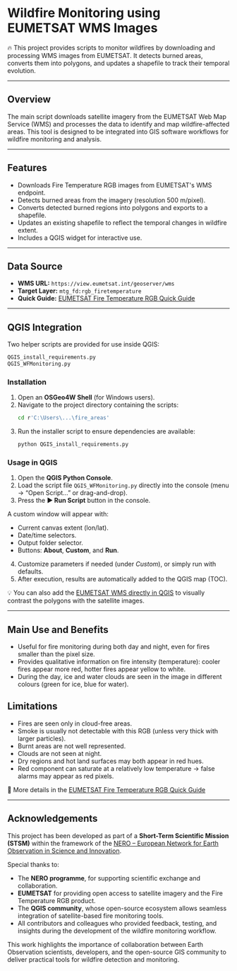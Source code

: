 # Wildfire Monitoring using EUMETSAT WMS Images

🔥 This project provides scripts to monitor wildfires by downloading and processing WMS images from EUMETSAT. It detects burned areas, converts them into polygons, and updates a shapefile to track their temporal evolution.

---

## Overview

The main script downloads satellite imagery from the EUMETSAT Web Map Service (WMS) and processes the data to identify and map wildfire-affected areas. This tool is designed to be integrated into GIS software workflows for wildfire monitoring and analysis.

---

## Features

- Downloads Fire Temperature RGB images from EUMETSAT's WMS endpoint.
- Detects burned areas from the imagery (resolution 500 m/pixel).
- Converts detected burned regions into polygons and exports to a shapefile.
- Updates an existing shapefile to reflect the temporal changes in wildfire extent.
- Includes a QGIS widget for interactive use.

---

## Data Source

- **WMS URL:** `https://view.eumetsat.int/geoserver/wms`
- **Target Layer:** `mtg_fd:rgb_firetemperature`
- **Quick Guide:** [EUMETSAT Fire Temperature RGB Quick Guide](https://user.eumetsat.int/resources/user-guides/fire-temperature-rgb-quick-guide)

---

## QGIS Integration

Two helper scripts are provided for use inside QGIS:
```bash
QGIS_install_requirements.py
QGIS_WFMonitoring.py
```
### Installation

1. Open an **OSGeo4W Shell** (for Windows users).  
2. Navigate to the project directory containing the scripts:  
   ```bash
   cd r'C:\Users\...\fire_areas'

3. Run the installer script to ensure dependencies are available:
   ```bash
   python QGIS_install_requirements.py

### Usage in QGIS

1. Open the **QGIS Python Console**.  
2. Load the script file `QGIS_WFMonitoring.py` directly into the console (menu → “Open Script…” or drag-and-drop).  
3. Press the **▶️ Run Script** button in the console.  

A custom window will appear with:
- Current canvas extent (lon/lat).  
- Date/time selectors.  
- Output folder selector.  
- Buttons: **About**, **Custom**, and **Run**.  

4. Customize parameters if needed (under *Custom*), or simply run with defaults.  
5. After execution, results are automatically added to the QGIS map (TOC).

💡 You can also add the [EUMETSAT WMS directly in QGIS](https://user.eumetsat.int/resources/user-guides/eumet-view-web-map-service-access-through-qgis)
 to visually contrast the polygons with the satellite images.

---

## Main Use and Benefits

- Useful for fire monitoring during both day and night, even for fires smaller than the pixel size.
- Provides qualitative information on fire intensity (temperature): cooler fires appear more red, hotter fires appear yellow to white.
- During the day, ice and water clouds are seen in the image in different colours (green for ice, blue for water).

## Limitations

- Fires are seen only in cloud-free areas.
- Smoke is usually not detectable with this RGB (unless very thick with larger particles).
- Burnt areas are not well represented.
- Clouds are not seen at night.
- Dry regions and hot land surfaces may both appear in red hues.
- Red component can saturate at a relatively low temperature → false alarms may appear as red pixels.

📖 More details in the [EUMETSAT Fire Temperature RGB Quick Guide](https://user.eumetsat.int/resources/user-guides/fire-temperature-rgb-quick-guide)

---

## Acknowledgements

This project has been developed as part of a **Short-Term Scientific Mission (STSM)** within the framework of the [NERO – European Network for Earth Observation in Science and Innovation](https://nero-network.eu/).  

Special thanks to:  
- The **NERO programme**, for supporting scientific exchange and collaboration.  
- **EUMETSAT** for providing open access to satellite imagery and the Fire Temperature RGB product.  
- The **QGIS community**, whose open-source ecosystem allows seamless integration of satellite-based fire monitoring tools.  
- All contributors and colleagues who provided feedback, testing, and insights during the development of the wildfire monitoring workflow.  

This work highlights the importance of collaboration between Earth Observation scientists, developers, and the open-source GIS community to deliver practical tools for wildfire detection and monitoring.
